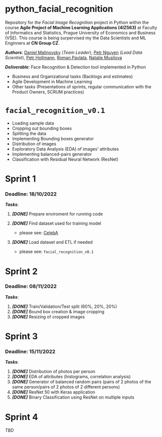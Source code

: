 # python_facial_recognition
Repository for _the Facial Image Recognition_ project in Python within the course **Agile Project of Machine Learning Applications (4IZ563)** at Faculty of Informatics and Statistics, Prague University of Economics and Business (VŠE). This course is being surpervised my the Data Scientists and ML Enginners at **CN Group CZ**.

_**Authors**_: [Daniel Malinovsky](https://www.linkedin.com/in/daniel-malinovsky-88b162198) (_Team Leader_), [Petr Nguyen](https://www.linkedin.com/in/petr-ngn) (_Lead Data Scientist_), [Petr Hollmann](https://www.linkedin.com/in/petr-hollmann-3583aa208), [Roman Pavlata](https://www.linkedin.com/in/roman-pavlata-a3b602161), [Natalie Musilova](https://www.linkedin.com/in/natálie-musilová-3b98287a)

_**Deliverable**_: Face Recognition & Detection tool implemented in Python
- Business and Organizational tasks (Backlogs and estimates)
- Agile Development in Machine Learning
- Other tasks (Presentations of sprints, regular communication with the Product Owners, SCRUM practices)


# `facial_recognition_v0.1`
- Loading sample data
- Cropping out bounding boxes
- Splitting the data
- Implementing Bounding boxes generator
- Distribution of images
- Exploratory Data Analysis (EDA) of images' attributes
- Implementing balanced-pairs generator
- Classification with Residual Neural Network (ResNet)

# Sprint 1 
### Deadline: 18/10/2022
_**Tasks**_:
1. _**[DONE]**_ Prepare enviroment for running code
2. _**[DONE]**_ Find dataset used for training model
   - please see: [CelebA](https://mmlab.ie.cuhk.edu.hk/projects/CelebA.html)

3. _**[DONE]**_ Load dataset and ETL if needed
   - please see: `facial_recognition_v0.1`

# Sprint 2
### Deadline: 08/11/2022
_**Tasks**_:
1. _**[DONE]**_ Train/Validation/Test split (60%, 20%, 20%)
2. _**[DONE]**_ Bound box creation & image cropping
3. _**[DONE]**_ Resizing of cropped images

# Sprint 3
### Deadline: 15/11/2022
_**Tasks**_:
1. _**[DONE]**_ Distribution of photos per person
2. _**[DONE]**_ EDA of attributes (histograms, correlation analysis)
3. _**[DONE]**_ Generator of balanced random pairs (pairs of 2 photos of the same person/pairs of 2 photos of 2 different persons)
4. _**[DONE]**_ ResNet 50 with Keras application
5. _**[DONE]**_ Binary Classification using ResNet on multiple inputs

# Sprint 4
_TBD_
